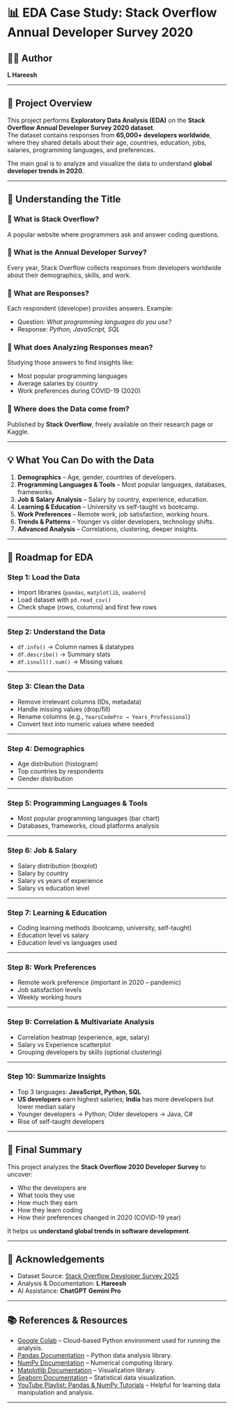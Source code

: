 # 📊 EDA Case Study: Stack Overflow Annual Developer Survey 2020

## 👨‍💻 Author
**L Hareesh**  


---

## 📌 Project Overview

This project performs **Exploratory Data Analysis (EDA)** on the **Stack Overflow Annual Developer Survey 2020 dataset**.  
The dataset contains responses from **65,000+ developers worldwide**, where they shared details about their age, countries, education, jobs, salaries, programming languages, and preferences.

The main goal is to analyze and visualize the data to understand **global developer trends in 2020**.

---

## 📝 Understanding the Title

### 🔹 What is Stack Overflow?
A popular website where programmers ask and answer coding questions.

### 🔹 What is the Annual Developer Survey?
Every year, Stack Overflow collects responses from developers worldwide about their demographics, skills, and work.

### 🔹 What are Responses?
Each respondent (developer) provides answers. Example:

* Question: *What programming languages do you use?*  
* Response: *Python, JavaScript, SQL*

### 🔹 What does Analyzing Responses mean?
Studying those answers to find insights like:

* Most popular programming languages  
* Average salaries by country  
* Work preferences during COVID-19 (2020)

### 🔹 Where does the Data come from?
Published by **Stack Overflow**, freely available on their research page or Kaggle.

---

## 💡 What You Can Do with the Data

1. **Demographics** – Age, gender, countries of developers.  
2. **Programming Languages & Tools** – Most popular languages, databases, frameworks.  
3. **Job & Salary Analysis** – Salary by country, experience, education.  
4. **Learning & Education** – University vs self-taught vs bootcamp.  
5. **Work Preferences** – Remote work, job satisfaction, working hours.  
6. **Trends & Patterns** – Younger vs older developers, technology shifts.  
7. **Advanced Analysis** – Correlations, clustering, deeper insights.  

---

## 🚀 Roadmap for EDA

### **Step 1: Load the Data**
* Import libraries (`pandas`, `matplotlib`, `seaborn`)  
* Load dataset with `pd.read_csv()`  
* Check shape (rows, columns) and first few rows  

---

### **Step 2: Understand the Data**
* `df.info()` → Column names & datatypes  
* `df.describe()` → Summary stats  
* `df.isnull().sum()` → Missing values  

---

### **Step 3: Clean the Data**
* Remove irrelevant columns (IDs, metadata)  
* Handle missing values (drop/fill)  
* Rename columns (e.g., `YearsCodePro → Years_Professional`)  
* Convert text into numeric values where needed  

---

### **Step 4: Demographics**
* Age distribution (histogram)  
* Top countries by respondents  
* Gender distribution  

---

### **Step 5: Programming Languages & Tools**
* Most popular programming languages (bar chart)  
* Databases, frameworks, cloud platforms analysis  

---

### **Step 6: Job & Salary**
* Salary distribution (boxplot)  
* Salary by country  
* Salary vs years of experience  
* Salary vs education level  

---

### **Step 7: Learning & Education**
* Coding learning methods (bootcamp, university, self-taught)  
* Education level vs salary  
* Education level vs languages used  

---

### **Step 8: Work Preferences**
* Remote work preference (important in 2020 – pandemic)  
* Job satisfaction levels  
* Weekly working hours  

---

### **Step 9: Correlation & Multivariate Analysis**
* Correlation heatmap (experience, age, salary)  
* Salary vs Experience scatterplot  
* Grouping developers by skills (optional clustering)  

---

### **Step 10: Summarize Insights**
* Top 3 languages: **JavaScript, Python, SQL**  
* **US developers** earn highest salaries; **India** has more developers but lower median salary  
* Younger developers → Python; Older developers → Java, C#  
* Rise of self-taught developers  

---

## 🔑 Final Summary

This project analyzes the **Stack Overflow 2020 Developer Survey** to uncover:

* Who the developers are  
* What tools they use  
* How much they earn  
* How they learn coding  
* How their preferences changed in 2020 (COVID-19 year)  

It helps us **understand global trends in software development**.  

---

## 🙌 Acknowledgements
* Dataset Source: [Stack Overflow Developer Survey 2025](https://insights.stackoverflow.com/survey)  
* Analysis & Documentation: **L Hareesh**  
* AI Assistance: **ChatGPT**  **Gemini Pro** 

---

## 📚 References & Resources

* [Google Colab](https://colab.research.google.com/) – Cloud-based Python environment used for running the analysis.  
* [Pandas Documentation](https://pandas.pydata.org/) – Python data analysis library.  
* [NumPy Documentation](https://numpy.org/) – Numerical computing library.  
* [Matplotlib Documentation](https://matplotlib.org/) – Visualization library.  
* [Seaborn Documentation](https://seaborn.pydata.org/) – Statistical data visualization.  
* [YouTube Playlist: Pandas & NumPy Tutorials](https://www.youtube.com/watch?v=GPVsHOlRBBI&list=PLyMom0n-MBrpr1Q3OQC5Od1o1zczHEO0u) – Helpful for learning data manipulation and analysis.  

---
